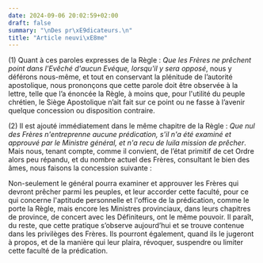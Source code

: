 ```yaml
---
date: 2024-09-06 20:02:59+02:00
draft: false
summary: "\nDes pr\xE9dicateurs.\n"
title: "Article neuvi\xE8me"
---
```





(1) Quant à ces paroles expresses de la Règle : *Que les Frères ne prêchent point dans l'Evêché d'aucun Evéque, lorsqu'il y sera opposé*, nous y déférons nous-même, et tout en conservant la plénitude de l’autorité apostolique, nous prononçons que cette parole doit être observée à la lettre, telle que l’a énoncée la Règle, à moins que, pour l'utilité du peuple chrétien, le Siège Apostolique n’ait fait sur ce point ou ne fasse à l’avenir quelque concession ou disposition contraire.

(2) Il est ajouté immédiatement dans le même chapitre de la Règle : *Que nul des Frères n'entreprenne aucune prédication, s'il n'a été examiné et approuvé par le Ministre général, et n'a recu de luila mission de prêcher*. Mais nous, tenant compte, comme il convient, de l’état primitif de cet Ordre alors peu répandu, et du nombre actuel des Frères, consultant le bien des âmes, nous faisons la concession suivante :

Non-seulement le général pourra examiner et approuver les Frères qui devront prêcher parmi les peuples, et leur accorder cette faculté, pour ce qui concerne l'aptitude personnelle et l'office de la prédication, comme le porte la Règle, mais encore les Ministres provinciaux, dans leurs chapitres de province, de concert avec les Définiteurs, ont le même pouvoir. Il paraît, du reste, que cette pratique s’observe aujourd’hui et se trouve contenue dans les privilèges des Frères. Ils pourront également, quand ils le jugeront à propos, et de la manière qui leur plaira, révoquer, suspendre ou limiter cette faculté de la prédication.

